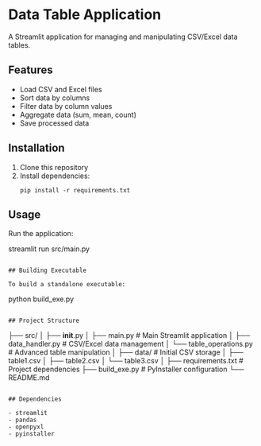 # Data Table Application

A Streamlit application for managing and manipulating CSV/Excel data tables.

## Features

- Load CSV and Excel files
- Sort data by columns
- Filter data by column values
- Aggregate data (sum, mean, count)
- Save processed data

## Installation

1. Clone this repository
2. Install dependencies:
   ```
   pip install -r requirements.txt
   ```

## Usage

Run the application:

streamlit run src/main.py
```

## Building Executable

To build a standalone executable:
```
python build_exe.py
```

## Project Structure

```
├── src/
│   ├── __init__.py
│   ├── main.py                 # Main Streamlit application
│   ├── data_handler.py         # CSV/Excel data management
│   └── table_operations.py     # Advanced table manipulation
│
├── data/                       # Initial CSV storage
│   ├── table1.csv
│   ├── table2.csv
│   └── table3.csv
│
├── requirements.txt            # Project dependencies
├── build_exe.py                # PyInstaller configuration
└── README.md
```

## Dependencies

- streamlit
- pandas
- openpyxl
- pyinstaller